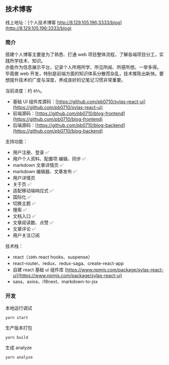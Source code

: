 ## 技术博客

线上地址：[个人技术博客 http://8.129.105.196:3333/blog](http://8.129.105.196:3333/blog)

### 简介

搭建个人博客主要是为了熟悉、打通 web 项目整体流程，了解各端项目分工，实践所学技术、知识。  
亦能作为信息展示平台，记录个人所用所学、所见所闻、所感所想。一举多得。  
毕竟做 web 开发，特别是前端方面的知识体系分散而杂乱，技术推陈出新快。要想提升技术的广度与深度，养成良好的记笔记习惯非常重要。

当前进度：约 `85%`。

- 基础 UI 组件库源码：[https://github.com/pb0710/sylas-react-ui](https://github.com/pb0710/sylas-react-ui)
- 前端源码：[https://github.com/pb0710/blog-frontend](https://github.com/pb0710/blog-frontend)
- 后端源码：[https://github.com/pb0710/blog-backend](https://github.com/pb0710/blog-backend)

支持功能：

- 用户注册、登录 ✅
- 用户个人资料、配置项 编辑、同步 ✅
- markdown 文章详情页 ✅
- markdown 编辑器、文章发布 ✅
- 用户详情页
- 关于页 ✅
- 适配移动端响应式 ✅
- 国际化 ✅
- 切换主题 ✅
- 搜索 ✅
- 文档入口 ✅
- 文章阅读数、点赞 ✅
- 文章评论 ✅
- 用户关注订阅

技术栈：

- react（`100%` react hooks、suspense）
- react-router、redux、redux-saga、create-react-app
- 自建 react 基础 ui 组件库 [https://www.npmjs.com/package/sylas-react-ui](https://www.npmjs.com/package/sylas-react-ui)
- sass、axios、i18next、markdown-to-jsx

### 开发

本地运行调试

```shell
yarn start
```

生产版本打包

```shell
yarn build
```

生成 analyze

```shell
yarn analyze
```

